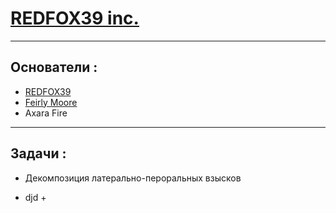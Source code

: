 # [REDFOX39 inc.](https://github.com/REDFOX39-inc)
---  
## Основатели :  
- [REDFOX39](https://github.com/REDFOX39-inc)
- [Feirly Moore](https://github.com/FeirlyMoore)
- Axara Fire  
---
## Задачи :
- Декомпозиция латерально-пероральных взысков
+ djd +
